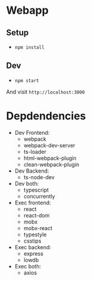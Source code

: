 # Webapp 

## Setup
* `npm install`

## Dev
* `npm start` 

And visit `http://localhost:3000`

# Depdendencies
* Dev Frontend:
  * webpack 
  * webpack-dev-server
  * ts-loader
  * html-webpack-plugin
  * clean-webpack-plugin
* Dev Backend: 
  * ts-node-dev
* Dev both: 
  * typescript
  * concurrently
* Exec frontend: 
  * react 
  * react-dom 
  * mobx 
  * mobx-react 
  * typestyle
  * csstips
* Exec backend: 
  * express 
  * lowdb
* Exec both: 
  * axios 
